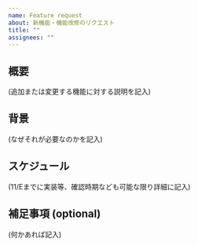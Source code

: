 ```yaml
---
name: Feature request
about: 新機能・機能改修のリクエスト
title: ""
assignees: ""
---
```


## 概要

(追加または変更する機能に対する説明を記入)

## 背景

(なぜそれが必要なのかを記入)

## スケジュール

(11/Eまでに実装等、確認時期なども可能な限り詳細に記入)

## 補足事項 (optional)

(何かあれば記入)